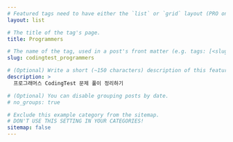 ```yaml
---
# Featured tags need to have either the `list` or `grid` layout (PRO only).
layout: list

# The title of the tag's page.
title: Programmers

# The name of the tag, used in a post's front matter (e.g. tags: [<slug>]).
slug: codingtest_programmers

# (Optional) Write a short (~150 characters) description of this featured tag.
description: >
  프로그래머스 CodingTest 문제 풀이 정리하기

# (Optional) You can disable grouping posts by date.
# no_groups: true

# Exclude this example category from the sitemap.
# DON'T USE THIS SETTING IN YOUR CATEGORIES!
sitemap: false
---
```

